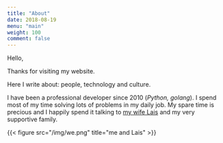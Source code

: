 ```yaml
---
title: "About"
date: 2018-08-19
menu: "main"
weight: 100
comment: false
---
```


Hello,

Thanks for visiting my website.

Here I write about: people, technology and culture.

I have been a professional developer since 2010 (*Python, golang*). I spend most of my time solving lots of problems in my daily job.
My spare time is precious and I happily spend it talking to [my wife Lais](https://www.instagram.com/laaisbarbosa/) and my very supportive family.

{{< figure src="/img/we.png" title="me and Lais" >}}
